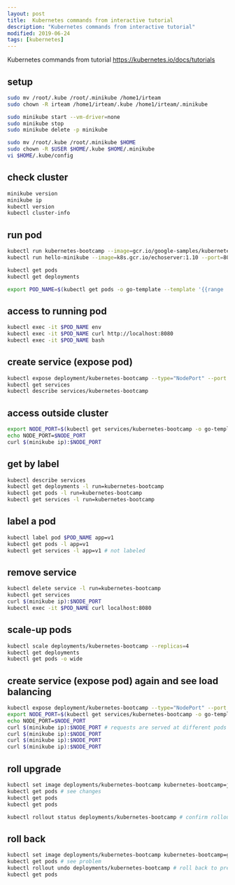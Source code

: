 ```yaml
---
layout: post
title:  Kubernetes commands from interactive tutorial
description: "Kubernetes commands from interactive tutorial"
modified: 2019-06-24
tags: [kubernetes]
---
```


Kubernetes commands from tutorial https://kubernetes.io/docs/tutorials

## setup

```bash
sudo mv /root/.kube /root/.minikube /home1/irteam
sudo chown -R irteam /home1/irteam/.kube /home1/irteam/.minikube

sudo minikube start --vm-driver=none
sudo minikube stop
sudo minikube delete -p minikube

sudo mv /root/.kube /root/.minikube $HOME
sudo chown -R $USER $HOME/.kube $HOME/.minikube
vi $HOME/.kube/config
```

## check cluster

```bash
minikube version
minikube ip
kubectl version
kubectl cluster-info
```

## run pod

```bash
kubectl run kubernetes-bootcamp --image=gcr.io/google-samples/kubernetes-bootcamp:v1 --port=8080
kubectl run hello-minikube --image=k8s.gcr.io/echoserver:1.10 --port=8080

kubectl get pods
kubectl get deployments

export POD_NAME=$(kubectl get pods -o go-template --template '{{range .items}}{{.metadata.name}}{{"\n"}}{{end}}')
```

## access to running pod

```bash
kubectl exec -it $POD_NAME env
kubectl exec -it $POD_NAME curl http://localhost:8080
kubectl exec -it $POD_NAME bash
```

## create service (expose pod)

```bash
kubectl expose deployment/kubernetes-bootcamp --type="NodePort" --port 8080
kubectl get services 
kubectl describe services/kubernetes-bootcamp
```

## access outside cluster

```bash
export NODE_PORT=$(kubectl get services/kubernetes-bootcamp -o go-template='{{(index .spec.ports 0).nodePort}}')
echo NODE_PORT=$NODE_PORT
curl $(minikube ip):$NODE_PORT
```

## get by label

```bash
kubectl describe services 
kubectl get deployments -l run=kubernetes-bootcamp
kubectl get pods -l run=kubernetes-bootcamp
kubectl get services -l run=kubernetes-bootcamp
```

## label a pod

```bash
kubectl label pod $POD_NAME app=v1
kubectl get pods -l app=v1
kubectl get services -l app=v1 # not labeled
```

## remove service

```bash
kubectl delete service -l run=kubernetes-bootcamp
kubectl get services
curl $(minikube ip):$NODE_PORT
kubectl exec -it $POD_NAME curl localhost:8080
```

## scale-up pods

```bash
kubectl scale deployments/kubernetes-bootcamp --replicas=4
kubectl get deployments
kubectl get pods -o wide
```

## create service (expose pod) again and see load balancing

```bash
kubectl expose deployment/kubernetes-bootcamp --type="NodePort" --port 8080
export NODE_PORT=$(kubectl get services/kubernetes-bootcamp -o go-template='{{(index .spec.ports 0).nodePort}}')
echo NODE_PORT=$NODE_PORT
curl $(minikube ip):$NODE_PORT # requests are served at different pods
curl $(minikube ip):$NODE_PORT
curl $(minikube ip):$NODE_PORT
curl $(minikube ip):$NODE_PORT
```

## roll upgrade

```bash
kubectl set image deployments/kubernetes-bootcamp kubernetes-bootcamp=jocatalin/kubernetes-bootcamp:v2
kubectl get pods # see changes
kubectl get pods
kubectl get pods

kubectl rollout status deployments/kubernetes-bootcamp # confirm rollout with latest image version
```

## roll back

```bash
kubectl set image deployments/kubernetes-bootcamp kubernetes-bootcamp=gcr.io/google-samples/kubernetes-bootcamp:v10
kubectl get pods # see problem
kubectl rollout undo deployments/kubernetes-bootcamp # roll back to previous image version
kubectl get pods
```
